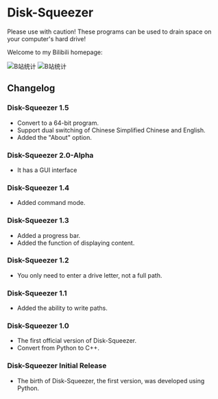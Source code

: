 # Disk-Squeezer

Please use with caution! These programs can be used to drain space on your computer's hard drive! 

Welcome to my Bilibili homepage: 

![B站统计](https://stats.justsong.cn/api/bilibili/?id=3493110082439389&theme=dark)
![B站统计](https://stats.justsong.cn/api/bilibili/?id=3493110082439389&theme=dark&lang=zh-CN)

## Changelog

### Disk-Squeezer 1.5
- Convert to a 64-bit program.
- Support dual switching of Chinese Simplified Chinese and English.
- Added the "About" option.

### Disk-Squeezer 2.0-Alpha
- It has a GUI interface

### Disk-Squeezer 1.4
- Added command mode.

### Disk-Squeezer 1.3
- Added a progress bar.
- Added the function of displaying content.

### Disk-Squeezer 1.2
- You only need to enter a drive letter, not a full path.

### Disk-Squeezer 1.1
- Added the ability to write paths.

### Disk-Squeezer 1.0
- The first official version of Disk-Squeezer.
- Convert from Python to C++.

### Disk-Squeezer Initial Release
- The birth of Disk-Squeezer, the first version, was developed using Python.
